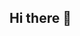 ## Hi there 👋

<!--
**isbaubcrypto/isbaubcrypto** is a ✨ _special_ ✨ repository because its `README.md` (this file) appears on your GitHub profile.

Here are some ideas to get you started:

- 🔭 I’m currently working on aaaa
- 🌱 I’m currently learning ...
- 👯 I’m looking to collaborate on ...
- 🤔 I’m looking for help with kdjioajd
- 💬 Ask me about ...
- 📫 How to reach me: ...
- 😄 Pronouns: ...
- ⚡ Fun fact: ...
-->
